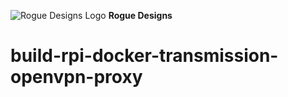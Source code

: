 ![Rogue Designs Logo](https://storage.googleapis.com/stiles-images/RogueLogo-256x158.png)
**Rogue Designs**
# build-rpi-docker-transmission-openvpn-proxy
